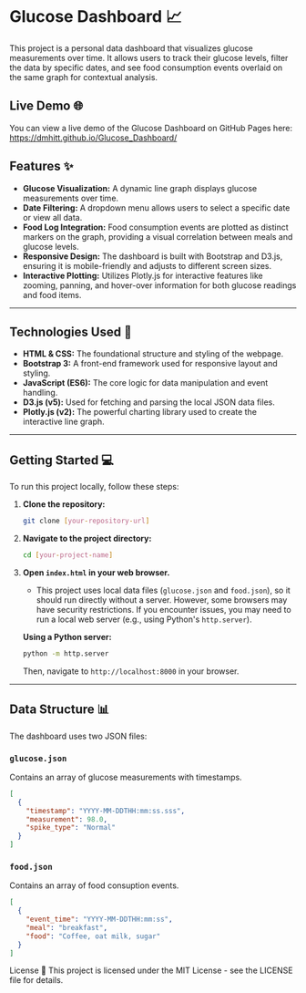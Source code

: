 # Glucose Dashboard 📈

This project is a personal data dashboard that visualizes glucose measurements over time. It allows users to track their glucose levels, filter the data by specific dates, and see food consumption events overlaid on the same graph for contextual analysis.


## Live Demo 🌐
You can view a live demo of the Glucose Dashboard on GitHub Pages here:
https://dmhitt.github.io/Glucose_Dashboard/

## Features ✨

* **Glucose Visualization:** A dynamic line graph displays glucose measurements over time.
* **Date Filtering:** A dropdown menu allows users to select a specific date or view all data.
* **Food Log Integration:** Food consumption events are plotted as distinct markers on the graph, providing a visual correlation between meals and glucose levels.
* **Responsive Design:** The dashboard is built with Bootstrap and D3.js, ensuring it is mobile-friendly and adjusts to different screen sizes.
* **Interactive Plotting:** Utilizes Plotly.js for interactive features like zooming, panning, and hover-over information for both glucose readings and food items.

---

## Technologies Used 🚀

* **HTML & CSS:** The foundational structure and styling of the webpage.
* **Bootstrap 3:** A front-end framework used for responsive layout and styling.
* **JavaScript (ES6):** The core logic for data manipulation and event handling.
* **D3.js (v5):** Used for fetching and parsing the local JSON data files.
* **Plotly.js (v2):** The powerful charting library used to create the interactive line graph.

---

## Getting Started 💻

To run this project locally, follow these steps:

1.  **Clone the repository:**
    ```bash
    git clone [your-repository-url]
    ```
2.  **Navigate to the project directory:**
    ```bash
    cd [your-project-name]
    ```
3.  **Open `index.html` in your web browser.**
    * This project uses local data files (`glucose.json` and `food.json`), so it should run directly without a server. However, some browsers may have security restrictions. If you encounter issues, you may need to run a local web server (e.g., using Python's `http.server`).

    **Using a Python server:**
    ```bash
    python -m http.server
    ```
    Then, navigate to `http://localhost:8000` in your browser.

---

## Data Structure 📊

The dashboard uses two JSON files:

### `glucose.json`
Contains an array of glucose measurements with timestamps.

```json
[
  {
    "timestamp": "YYYY-MM-DDTHH:mm:ss.sss",
    "measurement": 98.0,
    "spike_type": "Normal"
  }
]

```

### `food.json`
Contains an array of food consuption events.

```json
[
  {
    "event_time": "YYYY-MM-DDTHH:mm:ss",
    "meal": "breakfast",
    "food": "Coffee, oat milk, sugar"
  }
]
```



License 📜
This project is licensed under the MIT License - see the LICENSE file for details.

